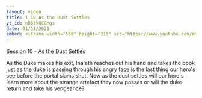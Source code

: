 ```yaml
---
layout: video
title: 1.10 As the Dust Settles
yt_id: nB6tkQCGMgs
date: 01/11/2021
embed: <iframe width="560" height="315" src="https://www.youtube.com/embed/nB6tkQCGMgs" title="YouTube video player" frameborder="0" allow="accelerometer; autoplay; clipboard-write; encrypted-media; gyroscope; picture-in-picture" allowfullscreen></iframe>
---
```

Session 10 - As the Dust Settles

As the Duke makes his exit, Inaleth reaches out his hand and takes the book just as the duke is passing through his angry face is the last thing our hero's see before the portal slams shut. Now as the dust settles will our hero's learn more about the strange artefact they now posses or will the duke return and take his vengeance?